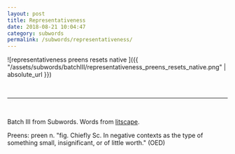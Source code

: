 ```yaml
---
layout: post
title: Representativeness 
date: 2018-08-21 10:04:47
category: subwords
permalink: /subwords/representativeness/ 
---
```


![representativeness preens resets native ]({{ "/assets/subwords/batchIII/representativeness_preens_resets_native.png" | absolute_url }})


&nbsp;

---

&nbsp;

Batch III from Subwords. Words from [litscape](https://www.litscape.com/).

Preens: preen n. "fig. Chiefly Sc. In negative contexts as the type of something small, insignificant, or of little worth." (OED)  
